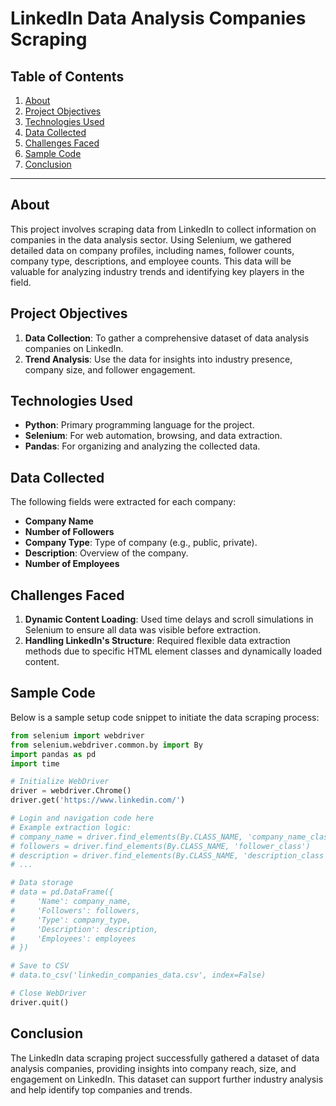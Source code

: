 # LinkedIn Data Analysis Companies Scraping

## Table of Contents
1. [About](#about)
2. [Project Objectives](#project-objectives)
3. [Technologies Used](#technologies-used)
4. [Data Collected](#data-collected)
5. [Challenges Faced](#challenges-faced)
6. [Sample Code](#sample-code)
7. [Conclusion](#conclusion)

---

## About
This project involves scraping data from LinkedIn to collect information on companies in the data analysis sector. Using Selenium, we gathered detailed data on company profiles, including names, follower counts, company type, descriptions, and employee counts. This data will be valuable for analyzing industry trends and identifying key players in the field.

## Project Objectives
1. **Data Collection**: To gather a comprehensive dataset of data analysis companies on LinkedIn.
2. **Trend Analysis**: Use the data for insights into industry presence, company size, and follower engagement.

## Technologies Used
- **Python**: Primary programming language for the project.
- **Selenium**: For web automation, browsing, and data extraction.
- **Pandas**: For organizing and analyzing the collected data.

## Data Collected
The following fields were extracted for each company:
- **Company Name**
- **Number of Followers**
- **Company Type**: Type of company (e.g., public, private).
- **Description**: Overview of the company.
- **Number of Employees**

## Challenges Faced
1. **Dynamic Content Loading**: Used time delays and scroll simulations in Selenium to ensure all data was visible before extraction.
2. **Handling LinkedIn's Structure**: Required flexible data extraction methods due to specific HTML element classes and dynamically loaded content.

## Sample Code
Below is a sample setup code snippet to initiate the data scraping process:

```python
from selenium import webdriver
from selenium.webdriver.common.by import By
import pandas as pd
import time

# Initialize WebDriver
driver = webdriver.Chrome()
driver.get('https://www.linkedin.com/')

# Login and navigation code here
# Example extraction logic:
# company_name = driver.find_elements(By.CLASS_NAME, 'company_name_class')
# followers = driver.find_elements(By.CLASS_NAME, 'follower_class')
# description = driver.find_elements(By.CLASS_NAME, 'description_class')
# ...

# Data storage
# data = pd.DataFrame({
#     'Name': company_name,
#     'Followers': followers,
#     'Type': company_type,
#     'Description': description,
#     'Employees': employees
# })

# Save to CSV
# data.to_csv('linkedin_companies_data.csv', index=False)

# Close WebDriver
driver.quit()
```

## Conclusion
The LinkedIn data scraping project successfully gathered a dataset of data analysis companies, providing insights into company reach, size, and engagement on LinkedIn. This dataset can support further industry analysis and help identify top companies and trends.
